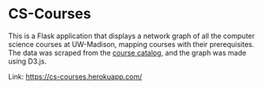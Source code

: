 # CS-Courses

This is a Flask application that displays a network graph of all the computer science courses at UW-Madison, mapping courses with their prerequisites. 
The data was scraped from the [course catalog](https://guide.wisc.edu/courses/comp_sci/), and the graph was made using D3.js.

Link: https://cs-courses.herokuapp.com/
